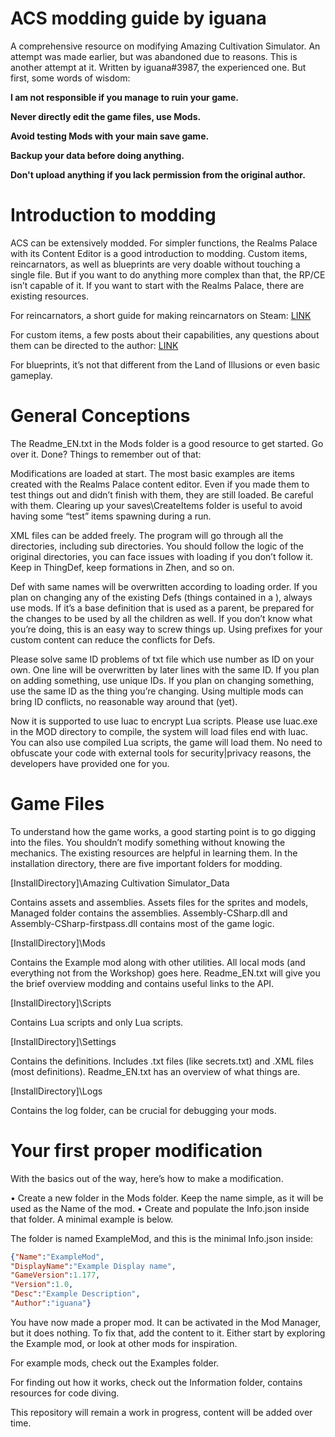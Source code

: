 # ACS modding guide by iguana
A comprehensive resource on modifying Amazing Cultivation Simulator. An attempt was made earlier, but was abandoned due to reasons. This is another attempt at it. Written by iguana#3987, the experienced one. But first, some words of wisdom:

**I am not responsible if you manage to ruin your game.**

**Never directly edit the game files, use Mods.**

**Avoid testing Mods with your main save game.**

**Backup your data before doing anything.**

**Don't upload anything if you lack permission from the original author.**

# Introduction to modding

ACS can be extensively modded. For simpler functions, the Realms Palace with its Content Editor is a good introduction to modding. Custom items, reincarnators, as well as blueprints are very doable without touching a single file. But if you want to do anything more complex than that, the RP/CE isn’t capable of it. If you want to start with the Realms Palace, there are existing resources.

For reincarnators, a short guide for making reincarnators on Steam: [LINK](https://steamcommunity.com/sharedfiles/filedetails/?id=2306519877)

For custom items, a few posts about their capabilities, any questions about them can be directed to the author: [LINK](https://arch.b4k.co/vg/thread/345895292/#345919017)

For blueprints, it’s not that different from the Land of Illusions or even basic gameplay.

# General Conceptions
The Readme_EN.txt in the Mods folder is a good resource to get started. Go over it. Done?
Things to remember out of that:

Modifications are loaded at start. The most basic examples are items created with the Realms Palace content editor. Even if you made them to test things out and didn’t finish with them, they are still loaded. Be careful with them. Clearing up your saves\CreateItems folder is useful to avoid having some “test” items spawning during a run.

XML files can be added freely. The program will go through all the directories, including sub directories. You should follow the logic of the original directories, you can face issues with loading if you don’t follow it. Keep <ThingDefs> in ThingDef, keep formations in Zhen, and so on.
  
Def with same names will be overwritten according to loading order. If you plan on changing any of the existing Defs (things contained in a <Def>), always use mods. If it’s a base definition that is used as a parent, be prepared for the changes to be used by all the children as well. If you don’t know what you’re doing, this is an easy way to screw things up. Using prefixes for your custom content can reduce the conflicts for Defs.
  
Please solve same ID problems of txt file which use number as ID on your own. One line will be overwritten by later lines with the same ID. If you plan on adding something, use unique IDs. If you plan on changing something, use the same ID as the thing you’re changing. Using multiple mods can bring ID conflicts, no reasonable way around that (yet).
  
Now it is supported to use luac to encrypt Lua scripts. Please use luac.exe in the MOD directory to compile, the system will load files end with luac. You can also use compiled Lua scripts, the game will load them. No need to obfuscate your code with external tools for security|privacy reasons, the developers have provided one for you.

# Game Files
To understand how the game works, a good starting point is to go digging into the files. You shouldn’t modify something without knowing the mechanics. The existing resources are helpful in learning them. In the installation directory, there are five important folders for modding.
  
[InstallDirectory]\Amazing Cultivation Simulator_Data
  
Contains assets and assemblies. Assets files for the sprites and models, Managed folder contains the assemblies. Assembly-CSharp.dll and Assembly-CSharp-firstpass.dll contains most of the game logic.
  
[InstallDirectory]\Mods
  
Contains the Example mod along with other utilities. All local mods (and everything not from the Workshop) goes here. Readme_EN.txt will give you the brief overview modding and contains useful links to the API.
  
[InstallDirectory]\Scripts
  
Contains Lua scripts and only Lua scripts.
  
[InstallDirectory]\Settings
  
Contains the definitions. Includes .txt files (like secrets.txt) and .XML files (most definitions). Readme_EN.txt has an overview of what things are.
  
[InstallDirectory]\Logs
  
Contains the log folder, can be crucial for debugging your mods.

# Your first proper modification
With the basics out of the way, here’s how to make a modification.
  
•	Create a new folder in the Mods folder. Keep the name simple, as it will be used as the Name of the mod.
•	Create and populate the Info.json inside that folder. A minimal example is below.
  
The folder is named ExampleMod, and this is the minimal Info.json inside:

```json
{"Name":"ExampleMod",
"DisplayName":"Example Display name",
"GameVersion":1.177,
"Version":1.0,
"Desc":"Example Description",
"Author":"iguana"}
```

You have now made a proper mod. It can be activated in the Mod Manager, but it does nothing. To fix that, add the content to it. Either start by exploring the Example mod, or look at other mods for inspiration.
  
For example mods, check out the Examples folder.

For finding out how it works, check out the Information folder, contains resources for code diving.
  
This repository will remain a work in progress, content will be added over time.
